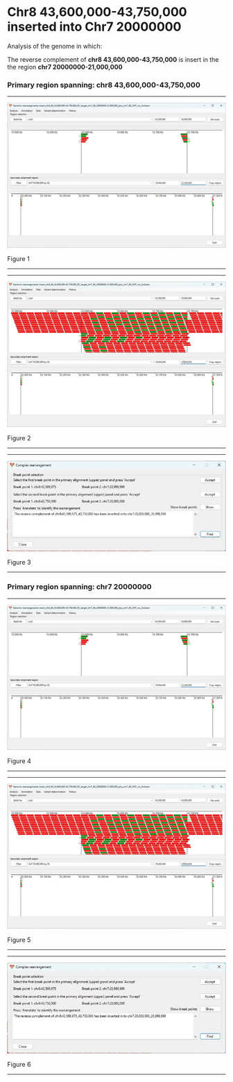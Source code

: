 # Chr8 43,600,000-43,750,000  inserted into Chr7 20000000

Analysis of the genome in which: 

The reverse complement of **chr8 43,600,000-43,750,000** is insert in the the region **chr7 20000000-21,000,000**

### Primary region spanning: chr8 43,600,000-43,750,000 

<hr />

![image](images/insert_chr8_60_43,600,000-43,750,000_RC_target_chr7_60_20000000-21,000,000_plus_chr7_60_ONT_no_2nd_1.jpg)

Figure 1

<hr />

<hr />

![image](images/insert_chr8_60_43,600,000-43,750,000_RC_target_chr7_60_20000000-21,000,000_plus_chr7_60_ONT_no_2nd_1_all.jpg)

Figure 2

<hr />

<hr />

![image](images/insert_chr8_60_43,600,000-43,750,000_RC_target_chr7_60_20000000-21,000,000_plus_chr7_60_ONT_no_2nd_1_results.jpg)

Figure 3

<hr />

### Primary region spanning: chr7 20000000 

<hr />

![image](images/insert_chr8_60_43,600,000-43,750,000_RC_target_chr7_60_20000000-21,000,000_plus_chr7_60_ONT_no_2nd_1.jpg)

Figure 4

<hr />

<hr />

![image](images/insert_chr8_60_43,600,000-43,750,000_RC_target_chr7_60_20000000-21,000,000_plus_chr7_60_ONT_no_2nd_1_all.jpg)

Figure 5

<hr />

<hr />

![image](images/insert_chr8_60_43,600,000-43,750,000_RC_target_chr7_60_20000000-21,000,000_plus_chr7_60_ONT_no_2nd_1_results.jpg)

Figure 6

<hr />

